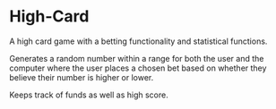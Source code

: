 # High-Card
A high card game with a betting functionality and statistical functions.

Generates a random number within a range for both the user and the computer where the user places a chosen bet based on whether they believe their number is higher or lower.

Keeps track of funds as well as high score. 

